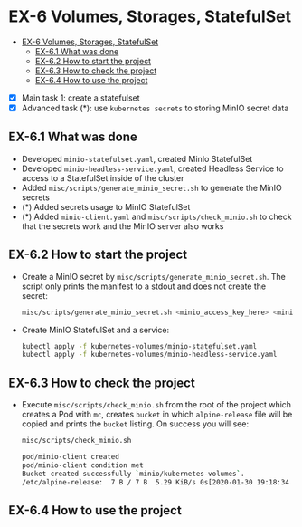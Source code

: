 # EX-6 Volumes, Storages, StatefulSet

* [EX-6 Volumes, Storages, StatefulSet](#ex-6-volumes-storages-statefulset)
  * [EX-6.1 What was done](#ex-61-what-was-done)
  * [EX-6.2 How to start the project](#ex-62-how-to-start-the-project)
  * [EX-6.3 How to check the project](#ex-63-how-to-check-the-project)
  * [EX-6.4 How to use the project](#ex-64-how-to-use-the-project)

* [x] Main task 1: create a statefulset
* [x] Advanced task (*): use `kubernetes secrets` to storing MinIO secret data

## EX-6.1 What was done

* Developed `minio-statefulset.yaml`, created MinIo StatefulSet
* Developed `minio-headless-service.yaml`, created Headless Service to access to a StatefulSet inside of the cluster
* Added `misc/scripts/generate_minio_secret.sh` to generate the MinIO secrets
* (*) Added secrets usage to MinIO StatefulSet
* (*) Added `minio-client.yaml` and `misc/scripts/check_minio.sh` to check that the secrets work and the MinIO server also works

## EX-6.2 How to start the project

* Create a MinIO secret by `misc/scripts/generate_minio_secret.sh`. The script only prints the manifest to a stdout and does not create the secret:

  ```bash
  misc/scripts/generate_minio_secret.sh <minio_access_key_here> <minio_secret_key_here> | kubectl apply -f -
  ```

* Create MinIO StatefulSet and a service:

  ```bash
  kubectl apply -f kubernetes-volumes/minio-statefulset.yaml
  kubectl apply -f kubernetes-volumes/minio-headless-service.yaml
  ```

## EX-6.3 How to check the project

* Execute `misc/scripts/check_minio.sh` from the root of the project which creates a Pod with `mc`, creates `bucket` in which `alpine-release` file will be copied and prints the `bucket` listing. On success you will see:

  ```bash
  misc/scripts/check_minio.sh

  pod/minio-client created
  pod/minio-client condition met
  Bucket created successfully `minio/kubernetes-volumes`.
  /etc/alpine-release:  7 B / 7 B  5.29 KiB/s 0s[2020-01-30 19:18:34 UTC]      7B alpine-release
  ```

## EX-6.4 How to use the project
